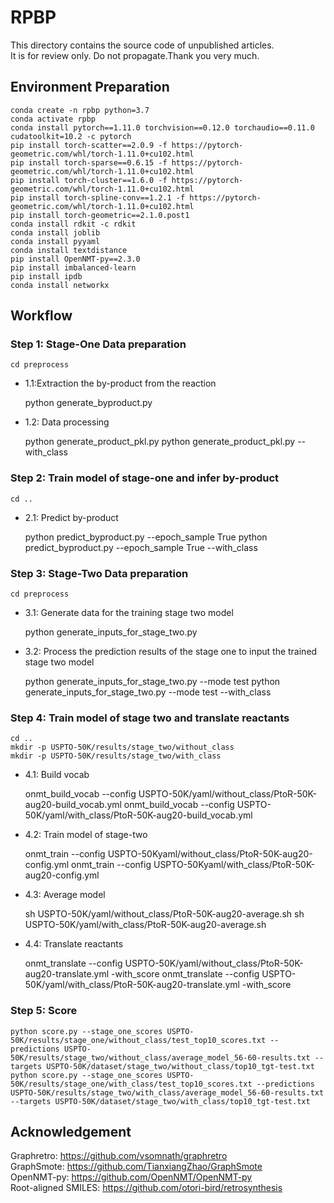 # RPBP
 
This directory contains the source code of unpublished articles.  
It is for review only. Do not propagate.Thank you very much.

## Environment Preparation
    conda create -n rpbp python=3.7
    conda activate rpbp
    conda install pytorch==1.11.0 torchvision==0.12.0 torchaudio==0.11.0 cudatoolkit=10.2 -c pytorch
    pip install torch-scatter==2.0.9 -f https://pytorch-geometric.com/whl/torch-1.11.0+cu102.html
    pip install torch-sparse==0.6.15 -f https://pytorch-geometric.com/whl/torch-1.11.0+cu102.html
    pip install torch-cluster==1.6.0 -f https://pytorch-geometric.com/whl/torch-1.11.0+cu102.html
    pip install torch-spline-conv==1.2.1 -f https://pytorch-geometric.com/whl/torch-1.11.0+cu102.html
    pip install torch-geometric==2.1.0.post1
    conda install rdkit -c rdkit
    conda install joblib
    conda install pyyaml
    conda install textdistance
    pip install OpenNMT-py==2.3.0
    pip install imbalanced-learn
    pip install ipdb
    conda install networkx

## Workflow
### Step 1:  Stage-One Data preparation  
  

    cd preprocess
  * 1.1:Extraction the by-product from the reaction  
  

    python generate_byproduct.py  

  * 1.2: Data processing  
  

    python generate_product_pkl.py
    python generate_product_pkl.py --with_class  


### Step 2: Train model of stage-one and infer by-product  

    cd ..
  * 2.1: Predict by-product  
  

    python predict_byproduct.py --epoch_sample True
    python predict_byproduct.py --epoch_sample True --with_class 
    
### Step 3: Stage-Two Data preparation
    cd preprocess
  * 3.1: Generate data for the training stage two model
  

    python generate_inputs_for_stage_two.py 
  * 3.2: Process the prediction results of the stage one to input the trained stage two model  
  

    python generate_inputs_for_stage_two.py --mode test
    python generate_inputs_for_stage_two.py --mode test --with_class


### Step 4: Train model of stage two and translate reactants  
    cd ..
    mkdir -p USPTO-50K/results/stage_two/without_class
    mkdir -p USPTO-50K/results/stage_two/with_class
  * 4.1: Build vocab  
  

    onmt_build_vocab --config  USPTO-50K/yaml/without_class/PtoR-50K-aug20-build_vocab.yml
    onmt_build_vocab --config  USPTO-50K/yaml/with_class/PtoR-50K-aug20-build_vocab.yml
  * 4.2: Train model of stage-two  
  

    onmt_train --config USPTO-50Kyaml/without_class/PtoR-50K-aug20-config.yml
    onmt_train --config USPTO-50Kyaml/with_class/PtoR-50K-aug20-config.yml
  * 4.3: Average model  
  

    sh USPTO-50K/yaml/without_class/PtoR-50K-aug20-average.sh
    sh USPTO-50K/yaml/with_class/PtoR-50K-aug20-average.sh
  * 4.4: Translate reactants  
  

    onmt_translate --config USPTO-50K/yaml/without_class/PtoR-50K-aug20-translate.yml -with_score
    onmt_translate --config USPTO-50K/yaml/with_class/PtoR-50K-aug20-translate.yml -with_score	  


### Step 5: Score
    python score.py --stage_one_scores USPTO-50K/results/stage_one/without_class/test_top10_scores.txt --predictions USPTO-50K/results/stage_two/without_class/average_model_56-60-results.txt --targets USPTO-50K/dataset/stage_two/without_class/top10_tgt-test.txt
    python score.py --stage_one_scores USPTO-50K/results/stage_one/with_class/test_top10_scores.txt --predictions USPTO-50K/results/stage_two/with_class/average_model_56-60-results.txt --targets USPTO-50K/dataset/stage_two/with_class/top10_tgt-test.txt
     


## Acknowledgement 

Graphretro: https://github.com/vsomnath/graphretro  
GraphSmote: https://github.com/TianxiangZhao/GraphSmote  
OpenNMT-py: https://github.com/OpenNMT/OpenNMT-py  
Root-aligned SMILES: https://github.com/otori-bird/retrosynthesis

